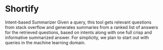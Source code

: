 # Shortify
Intent-based Summarizer
Given a query, this tool gets relevant questions from stack overflow and generates summaries from a ranked list of answers for the retrieved questions, based on intents along with one full crisp and informative summarized answer. For simplicity, we plan to start out with queries in the machine learning domain.
